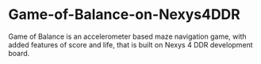 # Game-of-Balance-on-Nexys4DDR
Game of Balance is an accelerometer based maze navigation game, with added features of score and life, that is built on Nexys 4 DDR development board.
